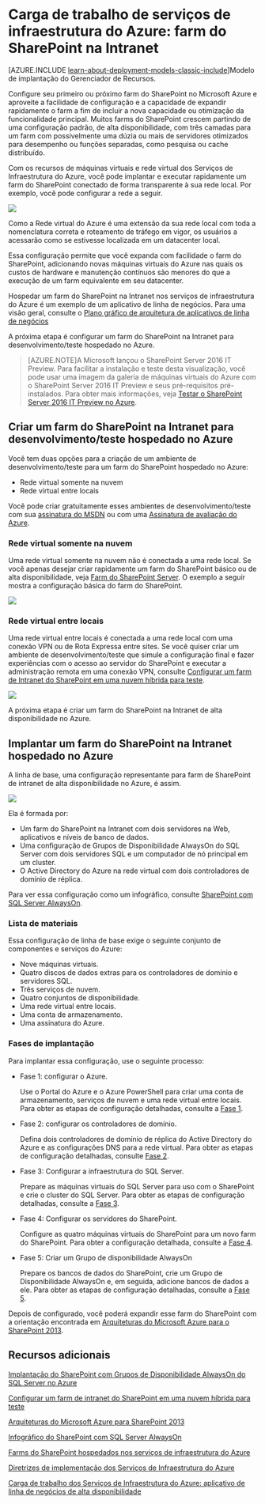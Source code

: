 <properties
	pageTitle="Farm do SharePoint Server 2013 no Azure | Microsoft Azure"
	description="Conheça o valor de um farm do SharePoint Server 2013 no Azure, configure um ambiente de teste e implante uma configuração de alta disponibilidade."
	services="virtual-machines"
	documentationCenter=""
	authors="JoeDavies-MSFT"
	manager="timlt"
	editor=""
	tags="azure-service-management"/>

<tags
	ms.service="virtual-machines"
	ms.workload="infrastructure-services"
	ms.tgt_pltfrm="Windows"
	ms.devlang="na"
	ms.topic="article"
	ms.date="10/29/2015"
	ms.author="josephd"/>

# Carga de trabalho de serviços de infraestrutura do Azure: farm do SharePoint na Intranet

[AZURE.INCLUDE [learn-about-deployment-models-classic-include](../../includes/learn-about-deployment-models-classic-include.md)]Modelo de implantação do Gerenciador de Recursos.

Configure seu primeiro ou próximo farm do SharePoint no Microsoft Azure e aproveite a facilidade de configuração e a capacidade de expandir rapidamente o farm a fim de incluir a nova capacidade ou otimização da funcionalidade principal. Muitos farms do SharePoint crescem partindo de uma configuração padrão, de alta disponibilidade, com três camadas para um farm com possivelmente uma dúzia ou mais de servidores otimizados para desempenho ou funções separadas, como pesquisa ou cache distribuído.

Com os recursos de máquinas virtuais e rede virtual dos Serviços de Infraestrutura do Azure, você pode implantar e executar rapidamente um farm do SharePoint conectado de forma transparente à sua rede local. Por exemplo, você pode configurar a rede a seguir.

![](./media/virtual-machines-workload-intranet-sharepoint-farm/workload-spsqlao.png)

Como a Rede virtual do Azure é uma extensão da sua rede local com toda a nomenclatura correta e roteamento de tráfego em vigor, os usuários a acessarão como se estivesse localizada em um datacenter local.

Essa configuração permite que você expanda com facilidade o farm do SharePoint, adicionando novas máquinas virtuais do Azure nas quais os custos de hardware e manutenção contínuos são menores do que a execução de um farm equivalente em seu datacenter.

Hospedar um farm do SharePoint na Intranet nos serviços de infraestrutura do Azure é um exemplo de um aplicativo de linha de negócios. Para uma visão geral, consulte o [Plano gráfico de arquitetura de aplicativos de linha de negócios](http://msdn.microsoft.com/dn630664)

A próxima etapa é configurar um farm do SharePoint na Intranet para desenvolvimento/teste hospedado no Azure.

> [AZURE.NOTE]A Microsoft lançou o SharePoint Server 2016 IT Preview. Para facilitar a instalação e teste desta visualização, você pode usar uma imagem da galeria de máquinas virtuais do Azure com o SharePoint Server 2016 IT Preview e seus pré-requisitos pré-instalados. Para obter mais informações, veja [Testar o SharePoint Server 2016 IT Preview no Azure](http://azure.microsoft.com/blog/test-sharepoint-server-2016-it-preview-4/).

## Criar um farm do SharePoint na Intranet para desenvolvimento/teste hospedado no Azure

Você tem duas opções para a criação de um ambiente de desenvolvimento/teste para um farm do SharePoint hospedado no Azure:

- Rede virtual somente na nuvem
- Rede virtual entre locais

Você pode criar gratuitamente esses ambientes de desenvolvimento/teste com sua [assinatura do MSDN](http://azure.microsoft.com/pricing/member-offers/msdn-benefits/) ou com uma [Assinatura de avaliação do Azure](http://azure.microsoft.com/pricing/free-trial/).

### Rede virtual somente na nuvem

Uma rede virtual somente na nuvem não é conectada a uma rede local. Se você apenas desejar criar rapidamente um farm do SharePoint básico ou de alta disponibilidade, veja [Farm do SharePoint Server](virtual-machines-sharepoint-farm-azure-preview.md). O exemplo a seguir mostra a configuração básica do farm do SharePoint.

![](./media/virtual-machines-workload-intranet-sharepoint-farm/Non-HAFarm.png)

### Rede virtual entre locais

Uma rede virtual entre locais é conectada a uma rede local com uma conexão VPN ou de Rota Expressa entre sites. Se você quiser criar um ambiente de desenvolvimento/teste que simule a configuração final e fazer experiências com o acesso ao servidor do SharePoint e executar a administração remota em uma conexão VPN, consulte [Configurar um farm de Intranet do SharePoint em uma nuvem híbrida para teste](../virtual-network/virtual-networks-setup-sharepoint-hybrid-cloud-testing.md).

![](./media/virtual-machines-workload-intranet-sharepoint-farm/CreateSPFarmHybridCloud.png)

A próxima etapa é criar um farm do SharePoint na Intranet de alta disponibilidade no Azure.

## Implantar um farm do SharePoint na Intranet hospedado no Azure

A linha de base, uma configuração representante para farm de SharePoint de intranet de alta disponibilidade no Azure, é assim.

![](./media/virtual-machines-workload-intranet-sharepoint-farm/workload-spsqlao.png)

Ela é formada por:

- Um farm do SharePoint na Intranet com dois servidores na Web, aplicativos e níveis de banco de dados.
- Uma configuração de Grupos de Disponibilidade AlwaysOn do SQL Server com dois servidores SQL e um computador de nó principal em um cluster.
- O Active Directory do Azure na rede virtual com dois controladores de domínio de réplica.

Para ver essa configuração como um infográfico, consulte [SharePoint com SQL Server AlwaysOn](http://go.microsoft.com/fwlink/?LinkId=394788).

### Lista de materiais

Essa configuração de linha de base exige o seguinte conjunto de componentes e serviços do Azure:

- Nove máquinas virtuais.
- Quatro discos de dados extras para os controladores de domínio e servidores SQL.
- Três serviços de nuvem.
- Quatro conjuntos de disponibilidade.
- Uma rede virtual entre locais.
- Uma conta de armazenamento.
- Uma assinatura do Azure.

### Fases de implantação

Para implantar essa configuração, use o seguinte processo:

- Fase 1: configurar o Azure.

	Use o Portal do Azure e o Azure PowerShell para criar uma conta de armazenamento, serviços de nuvem e uma rede virtual entre locais. Para obter as etapas de configuração detalhadas, consulte a [Fase 1](virtual-machines-workload-intranet-sharepoint-phase1.md).

- Fase 2: configurar os controladores de domínio.

	Defina dois controladores de domínio de réplica do Active Directory do Azure e as configurações DNS para a rede virtual. Para obter as etapas de configuração detalhadas, consulte [Fase 2](virtual-machines-workload-intranet-sharepoint-phase2.md).

- Fase 3: Configurar a infraestrutura do SQL Server.

	Prepare as máquinas virtuais do SQL Server para uso com o SharePoint e crie o cluster do SQL Server. Para obter as etapas de configuração detalhadas, consulte a [Fase 3](virtual-machines-workload-intranet-sharepoint-phase3.md).

- Fase 4: Configurar os servidores do SharePoint.

	Configure as quatro máquinas virtuais do SharePoint para um novo farm do SharePoint. Para obter a configuração detalhada, consulte a [Fase 4](virtual-machines-workload-intranet-sharepoint-phase4.md).

- Fase 5: Criar um Grupo de disponibilidade AlwaysOn

	Prepare os bancos de dados do SharePoint, crie um Grupo de Disponibilidade AlwaysOn e, em seguida, adicione bancos de dados a ele. Para obter as etapas de configuração detalhadas, consulte a [Fase 5](virtual-machines-workload-intranet-sharepoint-phase5.md).

Depois de configurado, você poderá expandir esse farm do SharePoint com a orientação encontrada em [Arquiteturas do Microsoft Azure para o SharePoint 2013](http://technet.microsoft.com/library/dn635309.aspx).

## Recursos adicionais

[Implantação do SharePoint com Grupos de Disponibilidade AlwaysOn do SQL Server no Azure](virtual-machines-workload-deploy-spsqlao-overview.md)

[Configurar um farm de intranet do SharePoint em uma nuvem híbrida para teste](../virtual-network/virtual-networks-setup-sharepoint-hybrid-cloud-testing.md)

[Arquiteturas do Microsoft Azure para SharePoint 2013](https://technet.microsoft.com/library/dn635309.aspx)

[Infográfico do SharePoint com SQL Server AlwaysOn](http://go.microsoft.com/fwlink/?LinkId=394788)

[Farms do SharePoint hospedados nos serviços de infraestrutura do Azure](virtual-machines-sharepoint-infrastructure-services.md)

[Diretrizes de implementação dos Serviços de Infraestrutura do Azure](virtual-machines-infrastructure-services-implementation-guidelines.md)

[Carga de trabalho dos Serviços de Infraestrutura do Azure: aplicativo de linha de negócios de alta disponibilidade](virtual-machines-workload-high-availability-lob-application.md)

<!---HONumber=Nov15_HO2-->